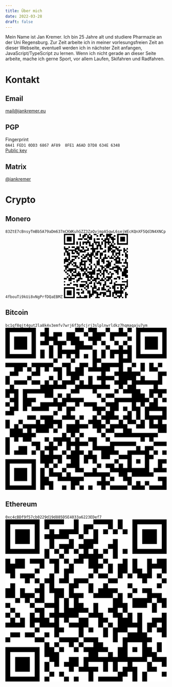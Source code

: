 ```yaml
---
title: Über mich
date: 2022-03-28
draft: false
---
```

Mein Name ist Jan Kremer. Ich bin 25 Jahre alt und studiere Pharmazie an der Uni Regensburg. Zur Zeit arbeite ich in meiner vorlesungsfreien Zeit an dieser Webseite, eventuell werden ich in nächster Zeit anfangen, JavaScript/TypeScript zu lernen. 
Wenn ich nicht gerade an dieser Seite arbeite, mache ich gerne Sport, vor allem Laufen, Skifahren und Radfahren.
# Kontakt
## Email
[mail@jankremer.eu](mailto:mail@jankremer.eu)
## PGP
Fingerprint
\
`0A41 FED1 0DD3 6867 AF89  8FE1 A6AD D7D8 634E 6348`
\
[Public key](key.txt)
## Matrix
[@jankremer](https://matrix.to/#/@jankremer:matrix.org)
# Crypto
## Monero
`83ZtE7cBnsyTmBb5A79aDm637mCKWKuhGZZ3ZaQvjmpA5qwL6sejWEcKQnXF5Qd3N4XNCp4fbouTi9kUi8vNgPrfDQaEBMZ`
[![](monero-qr.png)](monero-qr.png)
## Bitcoin
`bc1qf8qjt4gut2la8k4v3emfv7wrj6f3pfcjrj3slplnwrldkz7hqmaqaju7ym`
[![](bitcoin-qr.png)](bitcoin-qr.png)

## Ethereum
`0xc4cBDf9f57cb0229d19d885D5E4033a6223EDef7`
[![](ethereum-qr.png)](ethereum-qr.png)